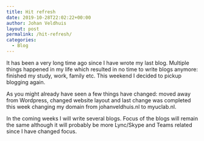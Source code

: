 ```yaml
---
title: Hit refresh
date: 2019-10-28T22:02:22+00:00
author: Johan Veldhuis
layout: post
permalink: /hit-refresh/
categories:
  - Blog
---
```

It has been a very long time ago since I have wrote my last blog. Multiple things happened in my life which resulted in no time to write blogs anymore: finished my study, work, family etc. This weekend I decided to pickup blogging again.

As you might already have seen a few things have changed: moved away from Wordpress, changed website layout and last change was completed this week changing my domain from johanveldhuis.nl to myuclab.nl.

In the coming weeks I will write several blogs. Focus of the blogs will remain the same although it will probably be more Lync/Skype and Teams related since I have changed focus.